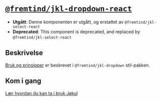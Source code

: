 # [`@fremtind/jkl-dropdown-react`](https://fremtind.github.io/jokul/components/dropdown/)

-   **Utgått**: Denne komponenten er utgått, og erstattet av `@fremtind/jkl-select-react`
-   **Deprecated**: This component is deprecated, and replaced by `@fremtind/jkl-select-react`

## Beskrivelse

[Bruk og prinsipper](https://fremtind.github.io/jokul/components/dropdown/) er beskrevet i `@fremtind/jkl-dropdown` stil-pakken.

## Kom i gang

[Lær hvordan du kan ta i bruk Jøkul](https://fremtind.github.io/jokul/developer/getting-started/)
